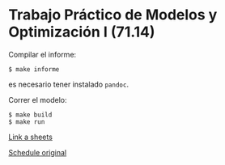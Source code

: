 # Trabajo Práctico de Modelos y Optimización I (71.14)

Compilar el informe: 
```
$ make informe
```

es necesario tener instalado `pandoc`.

Correr el modelo:
```
$ make build
$ make run
```


[Link a sheets](https://docs.google.com/spreadsheets/d/1F6VCKiru-SVB5Z9eznj8Z9Qjlgw_idoXcHAuAm8JWFE/edit#gid=728835012)

[Schedule original](https://stillmed.olympic.org/media/Document%20Library/OlympicOrg/Games/YOG/Summer-YOG/YOG-Buenos-Aires-2018-Youth-Olympic-Games/Competition-Schedule-Buenos-Aires-2018.pdf)

